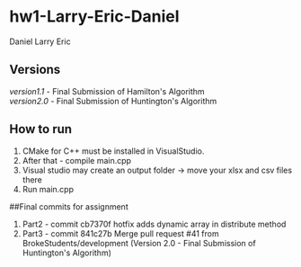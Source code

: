 # hw1-Larry-Eric-Daniel

Daniel
Larry
Eric 

## Versions
*version1.1* - Final Submission of Hamilton's Algorithm <br>
*version2.0* - Final Submission of Huntington's Algorithm

## How to run
1. CMake for C++ must be installed in VisualStudio.
2. After that - compile main.cpp
3. Visual studio may create an output folder -> move your xlsx and csv files there
4. Run main.cpp

##Final commits for assignment
1. Part2 - commit cb7370f hotfix adds dynamic array in distribute method
2. Part3 - commit 841c27b Merge pull request #41 from BrokeStudents/development (Version 2.0 - Final Submission of Huntington's Algorithm)
